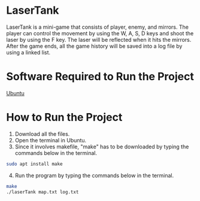 # LaserTank
LaserTank is a mini-game that consists of player, enemy, and mirrors. The player can control the movement by using the W, A, S, D keys and shoot the laser by using the F key. The laser will be reflected when it hits the mirrors. After the game ends, all the game history will be saved into a log file by using a linked list. 

# Software Required to Run the Project 
[Ubuntu](https://ubuntu.com/download/desktop)

# How to Run the Project
1) Download all the files.
2) Open the terminal in Ubuntu. 
3) Since it involves makefile, "make" has to be downloaded by typing the commands below in the terminal.
```bash
sudo apt install make
```
4) Run the program by typing the commands below in the terminal.
```bash
make
./laserTank map.txt log.txt 
```
